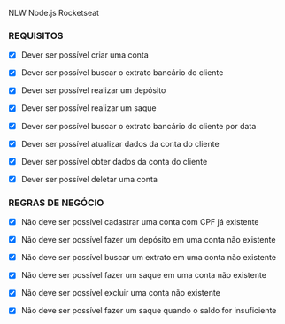 NLW Node.js Rocketseat

### REQUISITOS

- [X] Dever ser possível criar uma conta

- [X] Dever ser possível buscar o extrato bancário do cliente

- [X] Dever ser possível realizar um depósito

- [X] Dever ser possível realizar um saque

- [X] Dever ser possível buscar o extrato bancário do cliente por data

- [X] Dever ser possível atualizar dados da conta do cliente
 
- [X] Dever ser possível obter dados da conta do cliente 

- [X] Dever ser possível deletar uma conta

### REGRAS DE NEGÓCIO

- [X] Não deve ser possível cadastrar uma conta com CPF já existente

- [X] Não deve ser possível fazer um depósito em uma conta não existente

- [X] Não deve ser possível buscar um extrato em uma conta não existente

- [X] Não deve ser possível fazer um saque em uma conta não existente

- [X] Não deve ser possível excluir uma conta não existente

- [X] Não deve ser possível fazer um saque quando o saldo for insuficiente
